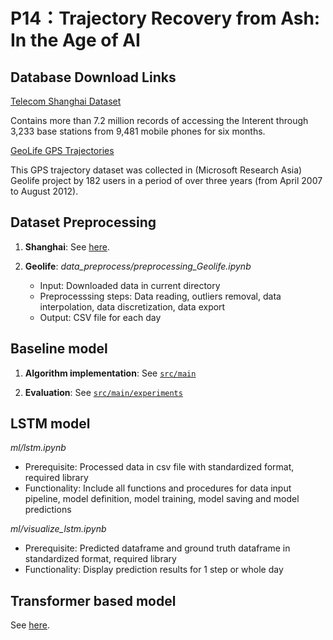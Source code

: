 # P14：Trajectory Recovery from Ash: In the Age of AI

## Database Download Links

[Telecom Shanghai Dataset](https://www.kaggle.com/datasets/mexwell/telecom-shanghai-dataset) 

Contains more than 7.2 million records of accessing the Interent through 3,233 base stations from 9,481 mobile phones for six months. 

[GeoLife GPS Trajectories](https://www.microsoft.com/en-us/download/details.aspx?id=52367)

This GPS trajectory dataset was collected in (Microsoft Research Asia) Geolife project by 182 users in a period of over three years (from April 2007 to August 2012).

## Dataset Preprocessing
1. **Shanghai**: See [here](data_preprocess/shanghai/README.md#script-usage).

2. **Geolife**: *data_preprocess/preprocessing_Geolife.ipynb*
    - Input: Downloaded data in current directory
    - Preprocesssing steps: Data reading, outliers removal, data interpolation, data discretization, data export
    - Output: CSV file for each day

## Baseline model
1. **Algorithm implementation**: See [`src/main`](main/README.md)

2. **Evaluation**: See [`src/main/experiments`](main/experiments/README.md)

## LSTM model
*ml/lstm.ipynb*
- Prerequisite: Processed data in csv file with standardized format, required library
- Functionality: Include all functions and procedures for data input pipeline, model definition, model training, model saving and model predictions

*ml/visualize_lstm.ipynb*
- Prerequisite: Predicted dataframe and ground truth dataframe in standardized format, required library
- Functionality: Display prediction results for 1 step or whole day

## Transformer based model

See [here](ml/experiments/README.md).